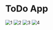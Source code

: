 # ToDo App

![1](https://github.com/KARTIKBANIK/ToDo_App/assets/69008307/43aeae4d-d066-4a16-aa9c-216719b22c46)
![2](https://github.com/KARTIKBANIK/ToDo_App/assets/69008307/bea73df9-2ad6-4f2e-8888-03bcfdc6800a)
![3](https://github.com/KARTIKBANIK/ToDo_App/assets/69008307/c051ee99-80fe-4a73-aff9-d08b7b3551d3)
![4](https://github.com/KARTIKBANIK/ToDo_App/assets/69008307/953e6c0f-7fab-45bd-9fdd-fcdb1c37eb3c)



